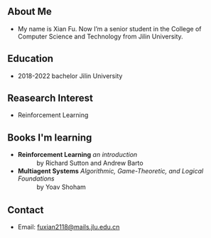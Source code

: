 ## About Me
- My name is Xian Fu. Now I’m a senior student in the College of Computer Science and Technology from Jilin University.


## Education
- 2018-2022 bachelor Jilin University


## Reasearch Interest
- Reinforcement Learning


## Books I'm learning
- **Reinforcement Learning** _an introduction_<br>
　　　by Richard Sutton and Andrew Barto    
- **Multiagent Systems**  _Algorithmic, Game-Theoretic, and Logical Foundations_<br>
　　　by Yoav Shoham
 
 
## Contact
- Email: fuxian2118@mails.jlu.edu.cn
